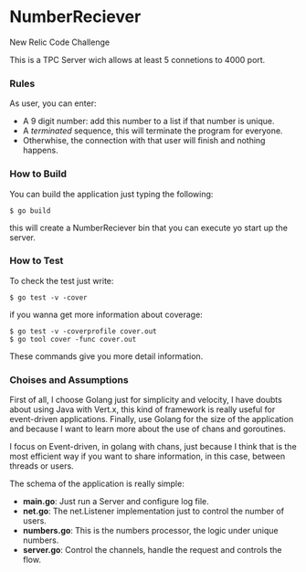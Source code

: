 # NumberReciever
New Relic Code Challenge

This is a TPC Server wich allows at least 5 connetions to 4000 port.

### Rules
As user, you can enter:

* A 9 digit number: add this number to a list if that number is unique.
* A _terminated_ sequence, this will terminate the program for everyone.
* Otherwhise, the connection with that user will finish and nothing happens.

### How to Build
You can build the application just typing the following:

```
$ go build
```

this will create a NumberReciever bin that you can execute yo start up the server.

### How to Test
To check the test just write:

```
$ go test -v -cover
```

if you wanna get more information about coverage:

```
$ go test -v -coverprofile cover.out
$ go tool cover -func cover.out
```

These commands give you more detail information.

### Choises and Assumptions

First of all, I choose Golang just for simplicity and velocity, I have doubts about using Java with Vert.x, this kind of framework is really useful for event-driven applications. Finally, use Golang for the size of the application and because I want to learn more about the use of chans and goroutines.

I focus on Event-driven, in golang with chans, just because I think that is the most efficient way if you want to share information, in this case, between threads or users.

The schema of the application is really simple:

* __main.go__: Just run a Server and configure log file.
* __net.go__: The net.Listener implementation just to control the number of users.
* __numbers.go__: This is the numbers processor, the logic under unique numbers.
* __server.go__: Control the channels, handle the request and controls the flow.